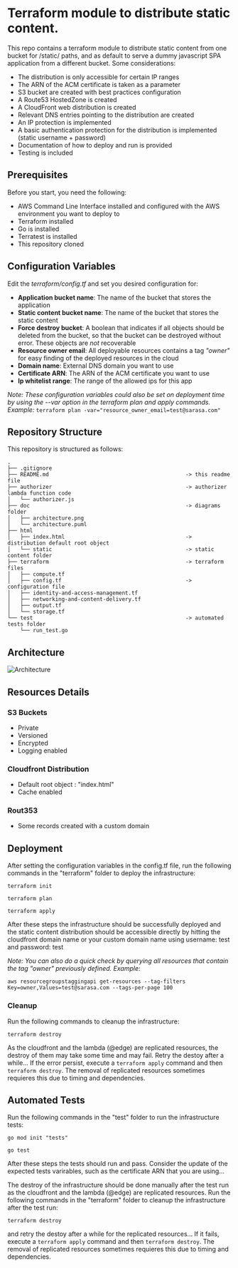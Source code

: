 
# Terraform module to distribute static content.
This repo contains a terraform module to distribute static content from one bucket for /static/ paths, and as default to serve a dummy javascript SPA application from a different bucket. 
Some considerations:
- The distribution is only accessible for certain IP ranges
- The ARN of the ACM certificate is taken as a parameter
- S3 bucket are created with best practices configuration
- A Route53 HostedZone is created
- A CloudFront web distribution is created
- Relevant DNS entries pointing to the distribution are created
- An IP protection is implemented
- A basic authentication protection for the distribution is implemented (static username + password)
- Documentation of how to deploy and run is provided
- Testing is included

## Prerequisites
Before you start, you need the following:
- AWS Command Line Interface installed and configured with the AWS environment you want to deploy to
- Terraform installed
- Go is installed
- Terratest is installed
- This repository cloned

## Configuration Variables
Edit the *terraform/config.tf* and set you desired configuration for:
- **Application bucket name**: The name of the bucket that stores the application
- **Static content bucket name**: The name of the bucket that stores the static content
- **Force destroy bucket**: A boolean that indicates if all objects should be deleted from the bucket, so that the bucket can be destroyed without error. These objects are _not_ recoverable
- **Resource owner email**: All deployable resources contains a tag *"owner"* for easy finding of the deployed resources in the cloud
- **Domain name**: External DNS domain you want to use 
- **Certificate ARN**: The ARN of the ACM certificate you want to use
- **Ip whitelist range**: The range of the allowed ips for this app

*Note: These configuration variables could also be set on deployment time by using the --var option in the terraform plan and apply commands. Example:*
```terraform plan -var="resource_owner_email=test@sarasa.com"```

## Repository Structure
This repository is structured as follows:
```
.
├── .gitignore                                          
├── README.md                                           -> this readme file
├── authorizer                                          -> authorizer lambda function code
│   └── authorizer.js                                   
├── doc                                                 -> diagrams folder
│   ├── architecture.png
│   └── architecture.puml
├── html                                                
│   ├── index.html                                      -> distribution default root object
│   └── static                                          -> static content folder
├── terraform                                           -> terraform files  
│   ├── compute.tf
│   ├── config.tf                                       -> configuration file
│   ├── identity-and-access-management.tf
│   ├── networking-and-content-delivery.tf
│   ├── output.tf
│   └── storage.tf
└── test                                                -> automated tests folder
    └── run_test.go
```

## Architecture
![Architecture](doc/architecture.png?raw=true)

## Resources Details

### S3 Buckets
- Private
- Versioned
- Encrypted
- Logging enabled

### Cloudfront Distribution
- Default root object : "index.html"
- Cache enabled 

### Rout353
- Some records created with a custom domain

## Deployment
After setting the configuration variables in the config.tf file, run the following commands in the "terraform" folder to deploy the infrastructure:

```terraform init```

```terraform plan```

```terraform apply``` 

After these steps the infrastructure should be successfully deployed and the static content distribution should be accessible directly by hitting the cloudfront domain name or your custom domain name using username: test and password: test

*Note: You can also do a quick check by querying all resources that contain the tag "owner" previously defined.  Example:*

```aws resourcegroupstaggingapi get-resources --tag-filters Key=owner,Values=test@sarasa.com --tags-per-page 100```

### Cleanup
Run the following commands to cleanup the infrastructure:

```terraform destroy```

As the cloudfront and the lambda (@edge) are replicated resources, the destroy of them may take some time and may fail. Retry the destoy after a while...
If the error persist, execute a ```terraform apply``` command and then ```terraform destroy```. The removal of replicated resources sometimes requieres this due to timing and dependencies.

## Automated Tests
Run the following commands in the "test" folder to run the infrastructure tests:

```go mod init "tests"```

```go test```

After these steps the tests should run and pass.
Consider the update of the expected tests varirables, such as the certificate ARN that you are using...

The destroy of the infrastructure should be done manually after the test run as the cloudfront and the lambda (@edge) are replicated resources.
Run the following commands in the "terraform" folder to cleanup the infrastructure after the test run:

```terraform destroy```

and retry the destoy after a while for the replicated resources... 
If it fails, execute a ```terraform apply``` command and then ```terraform destroy```. The removal of replicated resources sometimes requieres this due to timing and dependencies.

